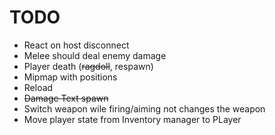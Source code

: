 ﻿# TODO
- React on host disconnect
- Melee should deal enemy damage
- Player death (~~ragdoll~~, respawn)
- Mipmap with positions
- Reload
- ~~Damage Text spawn~~
- Switch weapon wile firing/aiming not changes the weapon
- Move player state from Inventory manager to PLayer